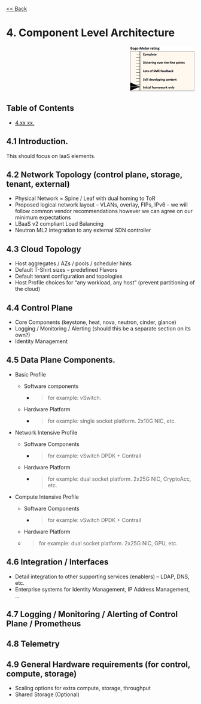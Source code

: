 [<< Back](../../openstack)

# 4. Component Level Architecture
<p align="right"><img src="../figures/bogo_ifo.png" alt="scope" title="Scope" width="35%"/></p>

## Table of Contents
* [4.xx xx.](#4.x)

<a name="4.1"></a>

## 4.1 Introduction.

This should focus on IaaS elements.

<a name="4.2"></a>

## 4.2 Network Topology (control plane, storage, tenant, external)
- Physical Network = Spine / Leaf with dual homing to ToR
- Proposed logical network layout – VLANs, overlay, FIPs, IPv6   – we will follow common vendor recommendations however we can agree on our minimum expectations
- LBaaS v2 compliant Load Balancing 
- Neutron ML2 integration to any external SDN controller


## 4.3 Cloud Topology
- Host aggregates / AZs / pools /  scheduler hints
- Default T-Shirt sizes – predefined Flavors
- Default tenant configuration and topologies
- Host Profile choices for “any workload, any host” (prevent partitioning of the cloud)


## 4.4 Control Plane
- Core Components (keystone, heat, nova, neutron, cinder, glance)
- Logging / Monitoring / Alerting (should this be a separate section on its own?)
- Identity Management


<a name="4.4"></a>

## 4.5 Data Plane Components.

- Basic Profile
  - Software components
    - > for example: vSwitch.
  - Hardware Platform
    - > for example: single socket platform. 2x10G NIC, etc.


- Network Intensive Profile
  - Software Components
    - > for example: vSwitch DPDK + Contrail
  - Hardware Platform
    - > for example: dual socket platform. 2x25G NIC, CryptoAcc, etc. 

- Compute Intensive Profile 
  - Software Components
    - > for example: vSwitch DPDK + Contrail 
  - Hardware Platform
  - > for example: dual socket platform. 2x25G NIC, GPU, etc.

## 4.6 Integration / Interfaces
- Detail integration to other supporting services (enablers) – LDAP, DNS, etc.
- Enterprise systems for Identity Management, IP Address Management, …

## 4.7 Logging / Monitoring / Alerting of Control Plane / Prometheus

## 4.8 Telemetry

## 4.9 General Hardware requirements (for control, compute, storage)
- Scaling options for extra compute, storage, throughput
- Shared Storage (Optional)
